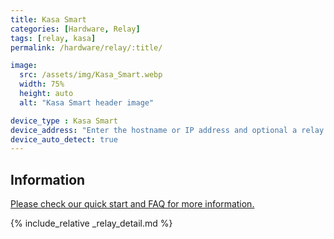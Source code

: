 ```yaml
---
title: Kasa Smart
categories: [Hardware, Relay]
tags: [relay, kasa]
permalink: /hardware/relay/:title/

image:
  src: /assets/img/Kasa_Smart.webp
  width: 75%
  height: auto
  alt: "Kasa Smart header image"

device_type : Kasa Smart
device_address: "Enter the hostname or IP address and optional a relay number seperated by a comma.<br />Ex: `192.168.1.15,1`"
device_auto_detect: true
---
```


## Information


[Please check our quick start and FAQ for more information.](https://www.kasasmart.com/)

{% include_relative _relay_detail.md %}